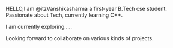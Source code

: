 HELLO,I am @itzVanshikasharma a first-year B.Tech cse student.
Passionate about Tech, currently learning C++.

I am currently exploring.....

Looking forward to collaborate on various kinds of projects.

<!---
ItzVanshikasharma/ItzVanshikasharma is a ✨ special ✨ repository because its `README.md` (this file) appears on your GitHub profile.
You can click the Preview link to take a look at your changes.
--->

